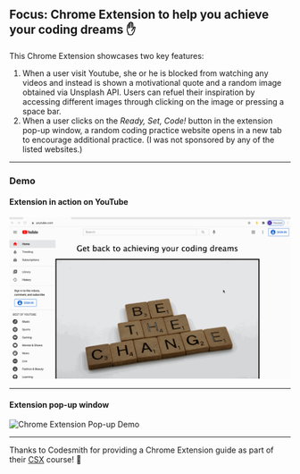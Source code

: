 ## Focus: Chrome Extension to help you achieve your coding dreams :hand:

This Chrome Extension showcases two key features:

1. When a user visit Youtube, she or he is blocked from watching any videos and instead is shown a motivational quote and a random image obtained via Unsplash API. Users can refuel their inspiration by accessing different images through clicking on the image or pressing a space bar.
2. When a user clicks on the _Ready, Set, Code!_ button in the extension pop-up window, a random coding practice website opens in a new tab to encourage additional practice. (I was not sponsored by any of the listed websites.)

---

### Demo

#### Extension in action on YouTube

![Chrome Extension Demo on YouTube](demo/Chrome-extension-demo.gif)

---

#### Extension pop-up window

![Chrome Extension Pop-up Demo](demo/Chrome-extension-demo-popup.gif)

---

Thanks to Codesmith for providing a Chrome Extension guide as part of their [CSX](https://csx.codesmith.io/) course! :tada:

